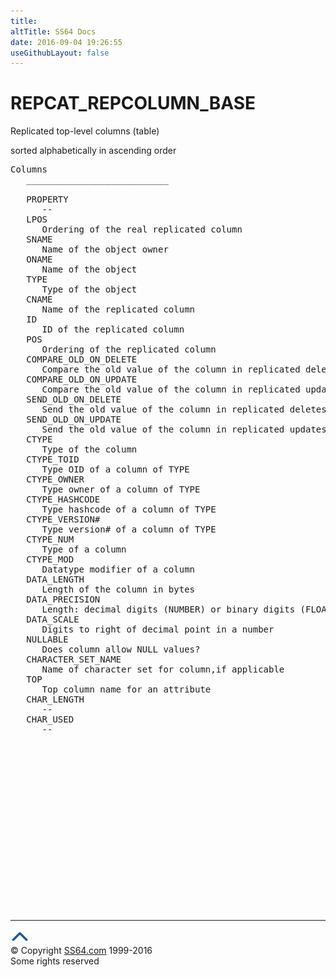```yaml
---
title:
altTitle: SS64 Docs
date: 2016-09-04 19:26:55
useGithubLayout: false
---
```

<!-- #BeginLibraryItem "/Library/head_orad.lbi" --><!-- #EndLibraryItem --><h1>REPCAT_REPCOLUMN_BASE </h1><p> 
Replicated top-level columns (table) </p><p>  sorted alphabetically in ascending order </p> 
 
<pre>Columns
   ___________________________
 
   PROPERTY
      --
   LPOS
      Ordering of the real replicated column
   SNAME
      Name of the object owner
   ONAME
      Name of the object
   TYPE
      Type of the object
   CNAME
      Name of the replicated column
   ID
      ID of the replicated column
   POS
      Ordering of the replicated column
   COMPARE_OLD_ON_DELETE
      Compare the old value of the column in replicated deletes
   COMPARE_OLD_ON_UPDATE
      Compare the old value of the column in replicated updates
   SEND_OLD_ON_DELETE
      Send the old value of the column in replicated deletes
   SEND_OLD_ON_UPDATE
      Send the old value of the column in replicated updates
   CTYPE
      Type of the column
   CTYPE_TOID
      Type OID of a column of TYPE
   CTYPE_OWNER
      Type owner of a column of TYPE
   CTYPE_HASHCODE
      Type hashcode of a column of TYPE
   CTYPE_VERSION#
      Type version# of a column of TYPE
   CTYPE_NUM
      Type of a column
   CTYPE_MOD
      Datatype modifier of a column
   DATA_LENGTH
      Length of the column in bytes
   DATA_PRECISION
      Length: decimal digits (NUMBER) or binary digits (FLOAT)
   DATA_SCALE
      Digits to right of decimal point in a number
   NULLABLE
      Does column allow NULL values?
   CHARACTER_SET_NAME
      Name of character set for column,if applicable
   TOP
      Top column name for an attribute
   CHAR_LENGTH
      --
   CHAR_USED
      --

</pre><!-- #BeginLibraryItem "/Library/foot_orad.lbi" --><p>
<!-- oracle-footer -->
<ins class="adsbygoogle" style="display:inline-block;width:300px;height:250px" data-ad-client="ca-pub-6140977852749469" data-ad-slot="4275490898"></ins>
<script>
(adsbygoogle = window.adsbygoogle || []).push({});
</script></p>
<hr>
<div id="bl" class="footer"><a href="REPCAT_REPCOLUMN_BASE.html#"><img src="../images/top.png" width="30" height="22" alt="Back to the Top"></a></div>
<div id="br" class="footer, tagline">© Copyright <a href="http://ss64.com/">SS64.com</a> 1999-2016<br>
Some rights reserved</div>
<!-- #EndLibraryItem -->

